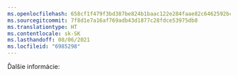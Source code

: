 ```yaml
---
ms.openlocfilehash: 658cf1f479f3bd387be824b1baac122e284faae82c6462592bcc23c1dc77a7b5
ms.sourcegitcommit: 7f8d1e7a16af769adb43d1877c28fdce53975db8
ms.translationtype: HT
ms.contentlocale: sk-SK
ms.lasthandoff: 08/06/2021
ms.locfileid: "6985298"
---
```

Ďalšie informácie: